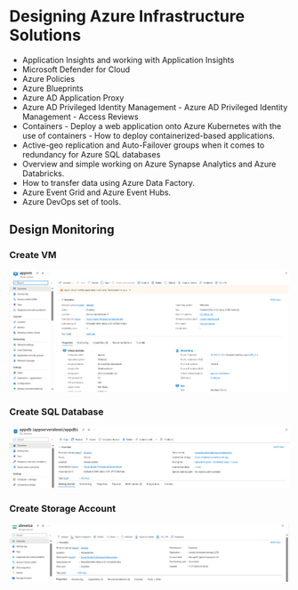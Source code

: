 # Designing Azure Infrastructure Solutions

- Application Insights and working with Application Insights
- Microsoft Defender for Cloud
- Azure Policies
- Azure Blueprints
- Azure AD Application Proxy
- Azure AD Privileged Identity Management - Azure AD Privileged Identity Management - Access Reviews
- Containers - Deploy a web application onto Azure Kubernetes with the use of containers - How to deploy containerized-based applications.
- Active-geo replication and Auto-Failover groups when it comes to redundancy for Azure SQL databases
- Overview and simple working on Azure Synapse Analytics and Azure Databricks.
- How to transfer data using Azure Data Factory.
- Azure Event Grid and Azure Event Hubs.
- Azure DevOps set of tools.



## Design Monitoring

### Create VM
<img src="/pictures/monitoring.png" title="create vm"  width="900">

### Create SQL Database
<img src="/pictures/monitoring1.png" title="create sql database"  width="900">

### Create Storage Account
<img src="/pictures/monitoring2.png" title="create storage account"  width="900">

